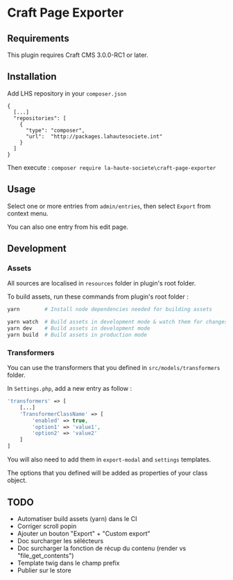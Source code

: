 # Craft Page Exporter

## Requirements

This plugin requires Craft CMS 3.0.0-RC1 or later.

## Installation

Add LHS repository in your `composer.json`

```
{
  [...]
  "repositories": [
    {
      "type": "composer",
      "url":  "http://packages.lahautesociete.int"
    }
  ]
}
```

Then execute : `composer require la-haute-societe\craft-page-exporter`

## Usage

Select one or more entries from `admin/entries`, then select `Export` from context menu.

You can also one entry from his edit page.

## Development

### Assets

All sources are localised in `resources` folder in plugin's root folder.

To build assets, run these commands from plugin's root folder :

```bash
yarn        # Install node dependencies needed for building assets

yarn watch  # Build assets in development mode & watch them for changes
yarn dev    # Build assets in development mode
yarn build  # Build assets in production mode
```

### Transformers

You can use the transformers that you defined in `src/models/transformers` folder.

In `Settings.php`, add a new entry as follow :
```php
'transformers' => [
    [...]
    'TransformerClassName' => [
        'enabled' => true,
        'option1' => 'value1',
        'option2' => 'value2'
    ]
]
```
You will also need to add them in `export-modal` and `settings` templates.

The options that you defined will be added as properties of your class object. 

## TODO

- Automatiser build assets (yarn) dans le CI
- Corriger scroll popin
- Ajouter un bouton "Export" + "Custom export"
- Doc surcharger les sélécteurs
- Doc surcharger la fonction de récup du contenu (render vs "file_get_contents")
- Template twig dans le champ prefix
- Publier sur le store

